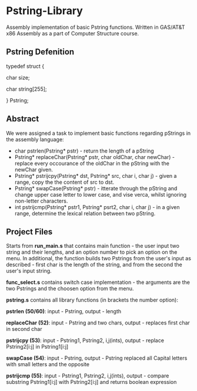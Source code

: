 # Pstring-Library
Assembly implementation of basic Pstring functions. 
Written in GAS/AT&T x86 Assembly as a part of Computer Structure course.

## Pstring Defenition
typedef struct {

char size;

char string[255];

} Pstring;


## Abstract
We were assigned a task to implement basic functions regarding pStrings in the assembly language:

* char pstrlen(Pstring* pstr) - return the length of a pString
* Pstring* replaceChar(Pstring* pstr, char oldChar, char newChar) - replace every occourance of the oldChar in the pString with the newChar given.
* Pstring* pstrijcpy(Pstring* dst, Pstring* src, char i, char j) - given a range, copy the the content of src to dst.
* Pstring* swapCase(Pstring* pstr) - itterate through the pString and change upper case letter to lower case, and vise verca, whilst ignoring non-letter characters.
* int pstrijcmp(Pstring* pstr1, Pstring* psrt2, char i, char j) - in a given range, determine the lexical relation between two pString.


## Project Files
Starts from **run_main.s** that contains main function - the user input two string and their lengths, and an option number to pick an option on the menu. In additional, the function builds two Pstrings from the user's input as described - first char is the length of the string, and from the second the user's input string. 

**func_select.s** contains switch case implementation - the arguments are the two Pstrings and the choosen option from the menu. 

**pstring.s** contains all library functions (in brackets the number option):

**pstrlen (50/60)**:
input - Pstring, output - length

**replaceChar (52)**:
input - Pstring and two chars, output - replaces first char in second char

**pstrijcpy (53)**:
input - Pstring1, Pstring2, i,j(ints), output - replace Pstring2[i:j] in Pstring1[i:j]

**swapCase (54)**:
input - Pstring, output - Pstring replaced all Capital letters with small letters and the opposite

**pstrijcmp (55)**:
input - Pstring1, Pstring2, i,j(ints), output - compare substring Pstring1[i:j] with Pstring2[i:j] and returns boolean expression

